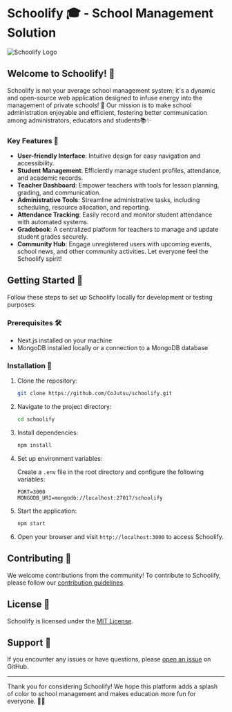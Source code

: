 # Schoolify 🎓 - School Management Solution

![Schoolify Logo](schoolify-logo.png)

## Welcome to Schoolify! 🚀

Schoolify is not your average school management system; it's a dynamic and open-source web application designed to infuse energy into the management of private schools! 🌟 Our mission is to make school administration enjoyable and efficient, fostering better communication among administrators, educators and students📚✨

### Key Features 🌟

- **User-friendly Interface**: Intuitive design for easy navigation and accessibility.
- **Student Management**: Efficiently manage student profiles, attendance, and academic records.
- **Teacher Dashboard**: Empower teachers with tools for lesson planning, grading, and communication.
- **Administrative Tools**: Streamline administrative tasks, including scheduling, resource allocation, and reporting.
- **Attendance Tracking**: Easily record and monitor student attendance with automated systems.
- **Gradebook**: A centralized platform for teachers to manage and update student grades securely.
- **Community Hub**: Engage unregistered users with upcoming events, school news, and other community activities. Let everyone feel the Schoolify spirit!

## Getting Started 🚀

Follow these steps to set up Schoolify locally for development or testing purposes:

### Prerequisites 🛠️

- Next.js installed on your machine
- MongoDB installed locally or a connection to a MongoDB database

### Installation 🎉

1. Clone the repository:

    ```bash
    git clone https://github.com/CoJutsu/schoolify.git
    ```

2. Navigate to the project directory:

    ```bash
    cd schoolify
    ```

3. Install dependencies:

    ```bash
    npm install
    ```

4. Set up environment variables:

    Create a `.env` file in the root directory and configure the following variables:

    ```env
    PORT=3000
    MONGODB_URI=mongodb://localhost:27017/schoolify
    ```

5. Start the application:

    ```bash
    npm start
    ```

6. Open your browser and visit `http://localhost:3000` to access Schoolify.

## Contributing 🤝

We welcome contributions from the community! To contribute to Schoolify, please follow our [contribution guidelines](CONTRIBUTING.md).

## License 📝

Schoolify is licensed under the [MIT License](LICENSE).

## Support 🤔

If you encounter any issues or have questions, please [open an issue](https://github.com/your-username/schoolify/issues) on GitHub.

---

Thank you for considering Schoolify! We hope this platform adds a splash of color to school management and makes education more fun for everyone. 🌈✨
